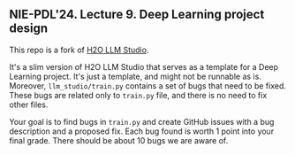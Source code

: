## NIE-PDL'24. Lecture 9. Deep Learning project design

This repo is a fork of [H2O LLM Studio](https://github.com/h2oai/h2o-llmstudio).

It's a slim version of H2O LLM Studio that serves as a template for a Deep Learning project. It's just a template, and might not be runnable as is. Moreover, `llm_studio/train.py` contains a set of bugs that need to be fixed. These bugs are related only to `train.py` file, and there is no need to fix other files.

Your goal is to find bugs in `train.py` and create GitHub issues with a bug description and a proposed fix. Each bug found is worth 1 point into your final grade. There should be about 10 bugs we are aware of.

